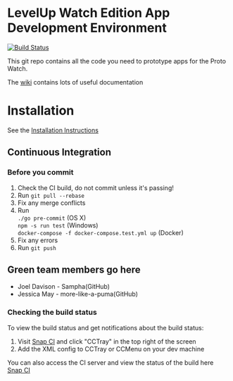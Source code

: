 # LevelUp Watch Edition App Development Environment

[![Build Status](https://snap-ci.com/twlevelup/syd_2016s2_watch_green/branch/master/build_image)](https://snap-ci.com/twlevelup/syd_2016s2_watch_green/branch/master)

This git repo contains all the code you need to prototype apps for the Proto Watch.

The [wiki](https://github.com/twlevelup/watch_edition/wiki) contains lots of useful documentation

# Installation

See the [Installation Instructions](https://github.com/twlevelup/watch_edition/wiki/Installation)

## Continuous Integration

### Before you commit

1. Check the CI build, do not commit unless it's passing!
2. Run ```git pull --rebase```
3. Fix any merge conflicts
4. Run  
```./go pre-commit``` (OS X)  
```npm -s run test``` (Windows)  
```docker-compose -f docker-compose.test.yml up``` (Docker)
5. Fix any errors
6. Run ```git push```

## Green team members go here
* Joel Davison - Sampha(GitHub)
* Jessica May - more-like-a-puma(GitHub)

### Checking the build status

To view the build status and get notifications about the build status:

1. Visit [Snap CI](https://snap-ci.com/twlevelup/syd_2016s2_watch_green/branch/master/cctray.xml) and click "CCTray" in the top right of the screen
2. Add the XML config to CCTray or CCMenu on your dev machine

You can also access the CI server and view the status of the build here [Snap CI](https://snap-ci.com/twlevelup/syd_2016s2_watch_green/branch/master)
